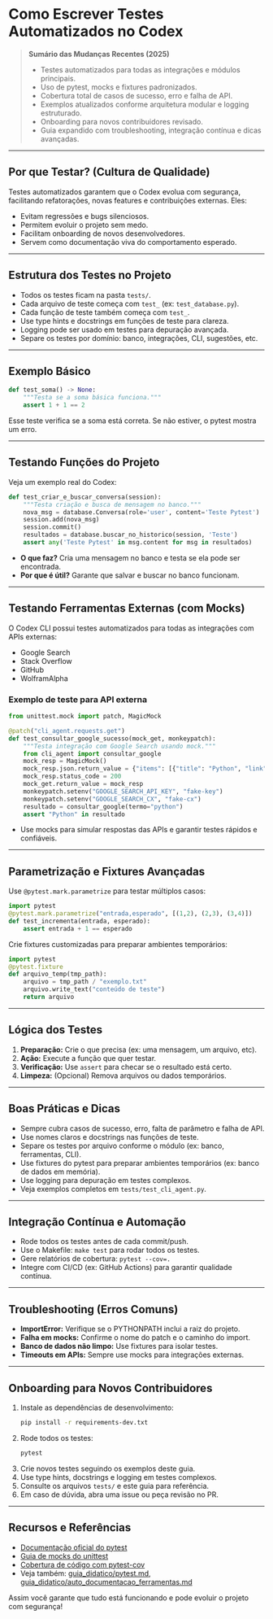 # Como Escrever Testes Automatizados no Codex

> **Sumário das Mudanças Recentes (2025)**
> - Testes automatizados para todas as integrações e módulos principais.
> - Uso de pytest, mocks e fixtures padronizados.
> - Cobertura total de casos de sucesso, erro e falha de API.
> - Exemplos atualizados conforme arquitetura modular e logging estruturado.
> - Onboarding para novos contribuidores revisado.
> - Guia expandido com troubleshooting, integração contínua e dicas avançadas.

---

## Por que Testar? (Cultura de Qualidade)
Testes automatizados garantem que o Codex evolua com segurança, facilitando refatorações, novas features e contribuições externas. Eles:
- Evitam regressões e bugs silenciosos.
- Permitem evoluir o projeto sem medo.
- Facilitam onboarding de novos desenvolvedores.
- Servem como documentação viva do comportamento esperado.

---

## Estrutura dos Testes no Projeto
- Todos os testes ficam na pasta `tests/`.
- Cada arquivo de teste começa com `test_` (ex: `test_database.py`).
- Cada função de teste também começa com `test_`.
- Use type hints e docstrings em funções de teste para clareza.
- Logging pode ser usado em testes para depuração avançada.
- Separe os testes por domínio: banco, integrações, CLI, sugestões, etc.

---

## Exemplo Básico
```python
def test_soma() -> None:
    """Testa se a soma básica funciona."""
    assert 1 + 1 == 2
```
Esse teste verifica se a soma está correta. Se não estiver, o pytest mostra um erro.

---

## Testando Funções do Projeto
Veja um exemplo real do Codex:
```python
def test_criar_e_buscar_conversa(session):
    """Testa criação e busca de mensagem no banco."""
    nova_msg = database.Conversa(role='user', content='Teste Pytest')
    session.add(nova_msg)
    session.commit()
    resultados = database.buscar_no_historico(session, 'Teste')
    assert any('Teste Pytest' in msg.content for msg in resultados)
```
- **O que faz?** Cria uma mensagem no banco e testa se ela pode ser encontrada.
- **Por que é útil?** Garante que salvar e buscar no banco funcionam.

---

## Testando Ferramentas Externas (com Mocks)
O Codex CLI possui testes automatizados para todas as integrações com APIs externas:
- Google Search
- Stack Overflow
- GitHub
- WolframAlpha

### Exemplo de teste para API externa
```python
from unittest.mock import patch, MagicMock

@patch("cli_agent.requests.get")
def test_consultar_google_sucesso(mock_get, monkeypatch):
    """Testa integração com Google Search usando mock."""
    from cli_agent import consultar_google
    mock_resp = MagicMock()
    mock_resp.json.return_value = {"items": [{"title": "Python", "link": "https://python.org", "snippet": "..."}]}
    mock_resp.status_code = 200
    mock_get.return_value = mock_resp
    monkeypatch.setenv("GOOGLE_SEARCH_API_KEY", "fake-key")
    monkeypatch.setenv("GOOGLE_SEARCH_CX", "fake-cx")
    resultado = consultar_google(termo="python")
    assert "Python" in resultado
```
- Use mocks para simular respostas das APIs e garantir testes rápidos e confiáveis.

---

## Parametrização e Fixtures Avançadas
Use `@pytest.mark.parametrize` para testar múltiplos casos:
```python
import pytest
@pytest.mark.parametrize("entrada,esperado", [(1,2), (2,3), (3,4)])
def test_incrementa(entrada, esperado):
    assert entrada + 1 == esperado
```
Crie fixtures customizadas para preparar ambientes temporários:
```python
import pytest
@pytest.fixture
def arquivo_temp(tmp_path):
    arquivo = tmp_path / "exemplo.txt"
    arquivo.write_text("conteúdo de teste")
    return arquivo
```

---

## Lógica dos Testes
1. **Preparação:** Crie o que precisa (ex: uma mensagem, um arquivo, etc).
2. **Ação:** Execute a função que quer testar.
3. **Verificação:** Use `assert` para checar se o resultado está certo.
4. **Limpeza:** (Opcional) Remova arquivos ou dados temporários.

---

## Boas Práticas e Dicas
- Sempre cubra casos de sucesso, erro, falta de parâmetro e falha de API.
- Use nomes claros e docstrings nas funções de teste.
- Separe os testes por arquivo conforme o módulo (ex: banco, ferramentas, CLI).
- Use fixtures do pytest para preparar ambientes temporários (ex: banco de dados em memória).
- Use logging para depuração em testes complexos.
- Veja exemplos completos em `tests/test_cli_agent.py`.

---

## Integração Contínua e Automação
- Rode todos os testes antes de cada commit/push.
- Use o Makefile: `make test` para rodar todos os testes.
- Gere relatórios de cobertura: `pytest --cov=.`
- Integre com CI/CD (ex: GitHub Actions) para garantir qualidade contínua.

---

## Troubleshooting (Erros Comuns)
- **ImportError:** Verifique se o PYTHONPATH inclui a raiz do projeto.
- **Falha em mocks:** Confirme o nome do patch e o caminho do import.
- **Banco de dados não limpo:** Use fixtures para isolar testes.
- **Timeouts em APIs:** Sempre use mocks para integrações externas.

---

## Onboarding para Novos Contribuidores
1. Instale as dependências de desenvolvimento:
   ```bash
   pip install -r requirements-dev.txt
   ```
2. Rode todos os testes:
   ```bash
   pytest
   ```
3. Crie novos testes seguindo os exemplos deste guia.
4. Use type hints, docstrings e logging em testes complexos.
5. Consulte os arquivos `tests/` e este guia para referência.
6. Em caso de dúvida, abra uma issue ou peça revisão no PR.

---

## Recursos e Referências
- [Documentação oficial do pytest](https://docs.pytest.org/)
- [Guia de mocks do unittest](https://docs.python.org/3/library/unittest.mock.html)
- [Cobertura de código com pytest-cov](https://pytest-cov.readthedocs.io/)
- Veja também: [guia_didatico/pytest.md](pytest.md), [guia_didatico/auto_documentacao_ferramentas.md](auto_documentacao_ferramentas.md)

Assim você garante que tudo está funcionando e pode evoluir o projeto com segurança!
